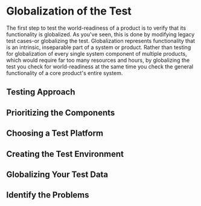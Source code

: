 

# Globalization of the Test

The first step to test the world-readiness of a product is to verify that its functionality is globalized. As you've seen, this is done by modifying legacy test cases-or globalizing the test. Globalization represents functionality that is an intrinsic, inseparable part of a system or product. Rather than testing for globalization of every single system component of multiple products, which would require far too many resources and hours, by globalizing the test you check for world-readiness at the same time you check the general functionality of a core product's entire system.

[](https://msdn.microsoft.com/en-us/library/mt662416)
## Testing Approach

[](https://msdn.microsoft.com/en-us/library/mt662417)
## Prioritizing the Components

[](https://msdn.microsoft.com/en-us/library/mt662418)
## Choosing a Test Platform

[](https://msdn.microsoft.com/en-us/library/mt662419)
## Creating the Test Environment

[](https://msdn.microsoft.com/en-us/library/mt662420)
## Globalizing Your Test Data

[](https://msdn.microsoft.com/en-us/library/mt662421)
## Identify the Problems



